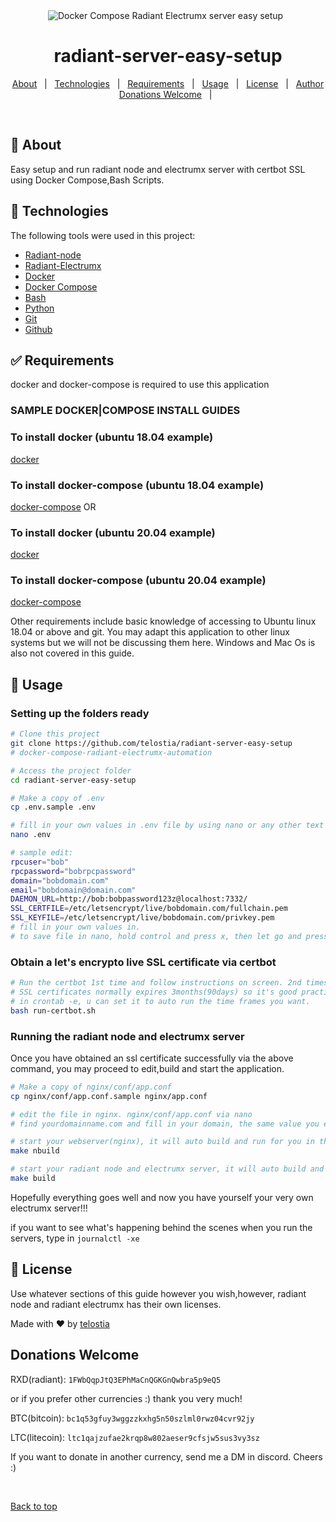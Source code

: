 <div align="center" id="top"> 
  <img src="https://raw.githubusercontent.com/docker/compose/main/logo.png" alt="Docker Compose Radiant Electrumx server easy setup" />
  &#xa0;

</div>

<h1 align="center">radiant-server-easy-setup</h1>

<p align="center">
  <a href="#dart-about">About</a> &#xa0; | &#xa0; 
  <a href="#rocket-technologies">Technologies</a> &#xa0; | &#xa0;
  <a href="#white_check_mark-requirements">Requirements</a> &#xa0; | &#xa0;
  <a href="#checkered_flag-Usage">Usage</a> &#xa0; | &#xa0;
  <a href="#memo-license">License</a> &#xa0; | &#xa0;
  <a href="https://github.com/telostia" target="_blank">Author</a>
  <a href="#memo-license">Donations Welcome</a> &#xa0; | &#xa0;
</p>

<br>

## :dart: About ##

Easy setup and run radiant node and electrumx server with certbot SSL using Docker Compose,Bash Scripts.

## :rocket: Technologies ##

The following tools were used in this project:

- [Radiant-node](https://github.com/RadiantBlockchain-Community/radiant-node)
- [Radiant-Electrumx](https://github.com/RadiantBlockchain-Community/electrumx.git)
- [Docker](https://www.docker.com/)
- [Docker Compose](https://docs.docker.com/compose/overview/)
- [Bash](https://devhints.io/bash)
- [Python](https://www.python.org/)
- [Git](https://git-scm.com/)
- [Github](https://github.com)

## :white_check_mark: Requirements ##
  docker and docker-compose is required to use this application

### SAMPLE DOCKER|COMPOSE INSTALL GUIDES ###

### To install docker (ubuntu 18.04 example) ###
[docker](https://www.digitalocean.com/community/tutorials/how-to-install-and-use-docker-on-ubuntu-18-04)

### To install docker-compose (ubuntu 18.04 example) ###
[docker-compose](https://www.digitalocean.com/community/tutorials/how-to-install-docker-compose-on-ubuntu-18-04)
  OR
### To install docker (ubuntu 20.04 example) ###
[docker](https://www.digitalocean.com/community/tutorials/how-to-install-and-use-docker-on-ubuntu-20-04)

### To install docker-compose (ubuntu 20.04 example) ###
[docker-compose](https://www.digitalocean.com/community/tutorials/how-to-install-docker-compose-on-ubuntu-20-04)
  
  Other requirements include basic knowledge of accessing to Ubuntu linux 18.04 or above and git. You may adapt this application to other linux systems but
  we will not be discussing them here. Windows and Mac Os is also not covered in this guide.

## :checkered_flag: Usage ##

### Setting up the folders ready ###
```bash
# Clone this project
git clone https://github.com/telostia/radiant-server-easy-setup
# docker-compose-radiant-electrumx-automation
```

```bash
# Access the project folder
cd radiant-server-easy-setup
```

```bash
# Make a copy of .env 
cp .env.sample .env
```

```bash
# fill in your own values in .env file by using nano or any other text editor of your choice.
nano .env

# sample edit:
rpcuser="bob"
rpcpassword="bobrpcpassword"
domain="bobdomain.com"
email="bobdomain@domain.com"
DAEMON_URL=http://bob:bobpassword123z@localhost:7332/
SSL_CERTFILE=/etc/letsencrypt/live/bobdomain.com/fullchain.pem
SSL_KEYFILE=/etc/letsencrypt/live/bobdomain.com/privkey.pem
# fill in your own values in.
# to save file in nano, hold control and press x, then let go and press y and press enter
```

### Obtain a let's encrypto live SSL certificate via certbot ###

```bash
# Run the certbot 1st time and follow instructions on screen. 2nd times onward can be used at least once a day.
# SSL certificates normally expires 3months(90days) so it's good practices to rerun this command once every week or month or if you're proficient in 
# in crontab -e, u can set it to auto run the time frames you want.
bash run-certbot.sh
```

### Running the radiant node and electrumx server ###
  Once you have obtained an ssl certificate successfully via the above command, you may proceed to edit,build and start the application.

```bash
# Make a copy of nginx/conf/app.conf
cp nginx/conf/app.conf.sample nginx/app.conf
```

```bash
# edit the file in nginx. nginx/conf/app.conf via nano 
# find yourdomainname.com and fill in your domain, the same value you entered earlier in .env file. there should be 5 locations.
```

```bash
# start your webserver(nginx), it will auto build and run for you in the background.
make nbuild
```

```bash
# start your radiant node and electrumx server, it will auto build and run for you in the background.
make build
```

Hopefully everything goes well and now you have yourself your very own electrumx server!!!

if you want to see what's happening behind the scenes when you run the servers, type in ```journalctl -xe```


## :memo: License ##
Use whatever sections of this guide however you wish,however, radiant node and radiant electrumx has their own licenses.

Made with :heart: by <a href="https://github.com/telostia" target="_blank">telostia</a>

## Donations Welcome ##
RXD(radiant): ```1FWbQqpJtQ3EPhMaCnQGKGnQwbra5p9eQ5```

or if you prefer other currencies :) thank you very much!

BTC(bitcoin): ```bc1q53gfuy3wggzzkxhg5n50szlml0rwz04cvr92jy```

LTC(litecoin): ```ltc1qajzufae2krqp8w802aeser9cfsjw5sus3vy3sz```

If you want to donate in another currency, send me a DM in discord. Cheers :)

&#xa0;

<a href="#top">Back to top</a>